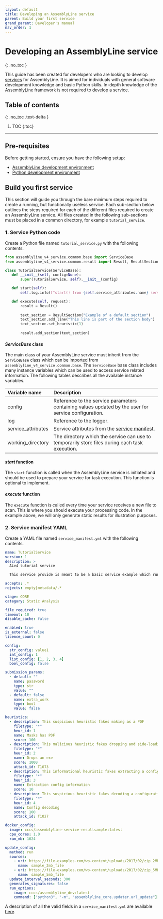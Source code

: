 ```yaml
---
layout: default
title: Developing an AssemblyLine service 
parent: Build your first service
grand_parent: Developer's manual
nav_order: 1
---
```


# Developing an AssemblyLine service 
{: .no_toc }

This guide has been created for developers who are looking to develop [services]() for 
AssemblyLine. It is aimed for individuals with general software development knowledge and basic Python skills. In-depth 
knowledge of the AssemblyLine framework is not required to develop a service. 

## Table of contents
{: .no_toc .text-delta }

1. TOC
{:toc}

---

## Pre-requisites
Before getting started, ensure you have the following setup:
- [AssemblyLine development environment]()
- [Python development environment]() 

## Build you first service
This section will guide you through the bare minimum steps required to create a running, but functionally useless
service. Each sub-section below outlines the steps required for each of the different files required to create an
AssemblyLine service. All files created in the following sub-sections must be placed in a common directory, for 
example `tutorial_service`. 

### 1. Service Python code
Create a Python file named `tutorial_service.py` with the following contents.
```python
from assemblyline_v4_service.common.base import ServiceBase
from assemblyline_v4_service.common.result import Result, ResultSection

class TutorialService(ServiceBase):
   def __init__(self, config=None):
       super(TutorialService, self).__init__(config)

   def start(self):
       self.log.info(f"start() from {self.service_attributes.name} service called")

   def execute(self, request):
       result = Result()
   
       text_section = ResultSection("Example of a default section")           
       text_section.add_line("This line is part of the section body")
       text_section.set_heuristic(1)
       
       result.add_section(text_section)
```

#### *ServiceBase* class
The main class of your AssemblyLine service must inherit from the `ServiceBase` class which can be imported from
`assemblyline_v4_service.common.base`. The `ServiceBase` base class includes many instance variables which can be used
to access service related information. The following tables describes all the available instance variables.

| Variable name | Description |
|:---|:---|
| config | Reference to the service parameters containing values updated by the user for service configuration. |
| log | Reference to the logger. |
| service_attributes | Service attributes from the [service manifest](service_manifest.md). |
| working_directory | The directory which the service can use to temporarily store files during each task execution. |

#### *start* function
The `start` function is called when the AssemblyLine service is initiated and should be used to prepare your service 
for task execution. This function is optional to implement.

#### *execute* function
The `execute` function is called every time your service receives a new file to scan. This is where you should execute 
your processing code. In the example above, we will only generate static results for illustration purposes.

### 2. Service manifest YAML
Create a YAML file named `service_manifest.yml` with the following contents.
```yaml
name: TutorialService
version: 1
description: >
  ALv4 tutorial service

  This service provide is meant to be a basic service example which runs, but is functionally useless.

accepts: .*
rejects: empty|metadata/.*

stage: CORE
category: Static Analysis

file_required: true
timeout: 10
disable_cache: false

enabled: true
is_external: false
licence_count: 0

config:
  str_config: value1
  int_config: 1
  list_config: [1, 2, 3, 4]
  bool_config: false

submission_params:
  - default: ""
    name: password
    type: str
    value: ""
  - default: false
    name: extra_work
    type: bool
    value: false

heuristics:
  - description: This suspicious heuristic fakes making as a PDF
    filetype: "*"
    heur_id: 1
    name: Masks has PDF
    score: 100
  - description: This malicious heuristic fakes dropping and side-loading a DLL and has an Att&ck ID associated with it
    filetype: "*"
    heur_id: 2
    name: Drops an exe
    score: 1000
    attack_id: T1073
  - description: This informational heuristic fakes extracting a configuration block
    filetype: "*"
    heur_id: 3
    name: Extraction config information
    score: 10
  - description: This suspicious heuristic fakes decoding a configuration block and has an Att&ck ID associated with it
    filetype: "*"
    heur_id: 4
    name: Config decoding
    score: 100
    attack_id: T1027

docker_config:
  image: cccs/assemblyline-service-resultsample:latest
  cpu_cores: 1.0
  ram_mb: 1024

update_config:
  method: run
  sources:
    - uri: https://file-examples.com/wp-content/uploads/2017/02/zip_2MB.zip
      name: sample_2mb_file
    - uri: https://file-examples.com/wp-content/uploads/2017/02/zip_5MB.zip
      name: sample_5mb_file
  update_interval_seconds: 300
  generates_signatures: false
  run_options:
    image: cccs/assemblyline_dev:latest
    command: ["python3", "-m", "assemblyline_core.updater.url_update"]
```
A description of all the valid fields in a `service_manifest.yml` are available [here](service_manifest.md).